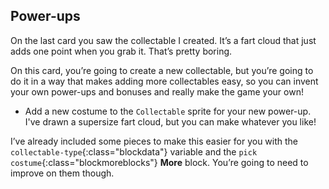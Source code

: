 ## Power-ups

On the last card you saw the collectable I created. It’s a fart cloud that just adds one point when you grab it. That’s pretty boring.

On this card, you’re going to create a new collectable, but you’re going to do it in a way that makes adding more collectables easy, so you can invent your own power-ups and bonuses and really make the game your own!

+ Add a new costume to the `Collectable` sprite for your new power-up. I've drawn a supersize fart cloud, but you can make whatever you like!

I’ve already included some pieces to make this easier for you with the `collectable-type`{:class="blockdata"} variable and the `pick costume`{:class="blockmoreblocks"} **More** block. You’re going to need to improve on them though. 
